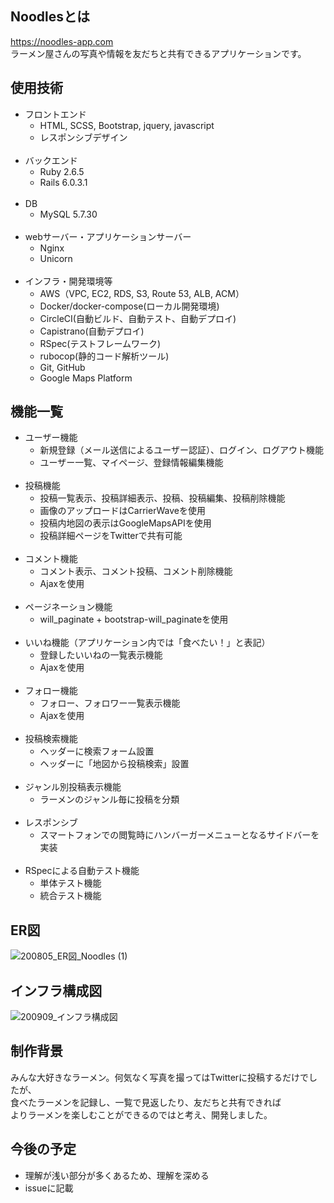 ## Noodlesとは
https://noodles-app.com<br>
ラーメン屋さんの写真や情報を友だちと共有できるアプリケーションです。
## 使用技術
- フロントエンド
  - HTML, SCSS, Bootstrap, jquery, javascript
  - レスポンシブデザイン<br><br>
- バックエンド
  - Ruby 2.6.5
  - Rails 6.0.3.1<br><br>
- DB
  - MySQL 5.7.30<br><br>
- webサーバー・アプリケーションサーバー
  - Nginx
  - Unicorn<br><br>
- インフラ・開発環境等
  - AWS（VPC, EC2, RDS, S3, Route 53, ALB, ACM）
  - Docker/docker-compose(ローカル開発環境)
  - CircleCI(自動ビルド、自動テスト、自動デプロイ)
  - Capistrano(自動デプロイ)
  - RSpec(テストフレームワーク)
  - rubocop(静的コード解析ツール)
  - Git, GitHub
  - Google Maps Platform
## 機能一覧
- ユーザー機能
  - 新規登録（メール送信によるユーザー認証）、ログイン、ログアウト機能
  - ユーザー一覧、マイページ、登録情報編集機能<br><br>
- 投稿機能
  - 投稿一覧表示、投稿詳細表示、投稿、投稿編集、投稿削除機能
  - 画像のアップロードはCarrierWaveを使用
  - 投稿内地図の表示はGoogleMapsAPIを使用
  - 投稿詳細ページをTwitterで共有可能<br><br>
- コメント機能
  - コメント表示、コメント投稿、コメント削除機能
  - Ajaxを使用<br><br>
- ページネーション機能
  - will_paginate + bootstrap-will_paginateを使用<br><br>
- いいね機能（アプリケーション内では「食べたい！」と表記）
  - 登録したいいねの一覧表示機能
  - Ajaxを使用<br><br>
- フォロー機能
  - フォロー、フォロワー一覧表示機能
  - Ajaxを使用<br><br>
- 投稿検索機能
  - ヘッダーに検索フォーム設置
  - ヘッダーに「地図から投稿検索」設置<br><br>
- ジャンル別投稿表示機能
  - ラーメンのジャンル毎に投稿を分類<br><br>
- レスポンシブ
  - スマートフォンでの閲覧時にハンバーガーメニューとなるサイドバーを実装<br><br>
- RSpecによる自動テスト機能
  - 単体テスト機能
  - 統合テスト機能
## ER図
  ![200805_ER図_Noodles (1)](https://user-images.githubusercontent.com/57702892/89441555-4d434600-d788-11ea-9256-1efeb996b68c.jpg)
## インフラ構成図
  ![200909_インフラ構成図](https://user-images.githubusercontent.com/57702892/92624114-179ef900-f302-11ea-811f-7ba8d22cd373.jpg)
## 制作背景
みんな大好きなラーメン。何気なく写真を撮ってはTwitterに投稿するだけでしたが、<br>
食べたラーメンを記録し、一覧で見返したり、友だちと共有できれば<br>よりラーメンを楽しむことができるのではと考え、開発しました。
## 今後の予定
- 理解が浅い部分が多くあるため、理解を深める
- issueに記載
